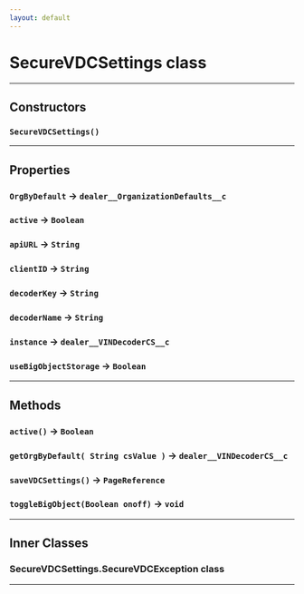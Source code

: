 ```yaml
---
layout: default
---
```

# SecureVDCSettings class
---
## Constructors
### `SecureVDCSettings()`
---
## Properties

### `OrgByDefault` → `dealer__OrganizationDefaults__c`

### `active` → `Boolean`

### `apiURL` → `String`

### `clientID` → `String`

### `decoderKey` → `String`

### `decoderName` → `String`

### `instance` → `dealer__VINDecoderCS__c`

### `useBigObjectStorage` → `Boolean`

---
## Methods
### `active()` → `Boolean`
### `getOrgByDefault( String csValue )` → `dealer__VINDecoderCS__c`
### `saveVDCSettings()` → `PageReference`
### `toggleBigObject(Boolean onoff)` → `void`
---
## Inner Classes

### SecureVDCSettings.SecureVDCException class
---
